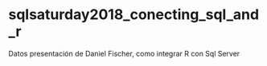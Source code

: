 # sqlsaturday2018_conecting_sql_and_r
Datos presentación de Daniel Fischer, como integrar R con Sql Server
